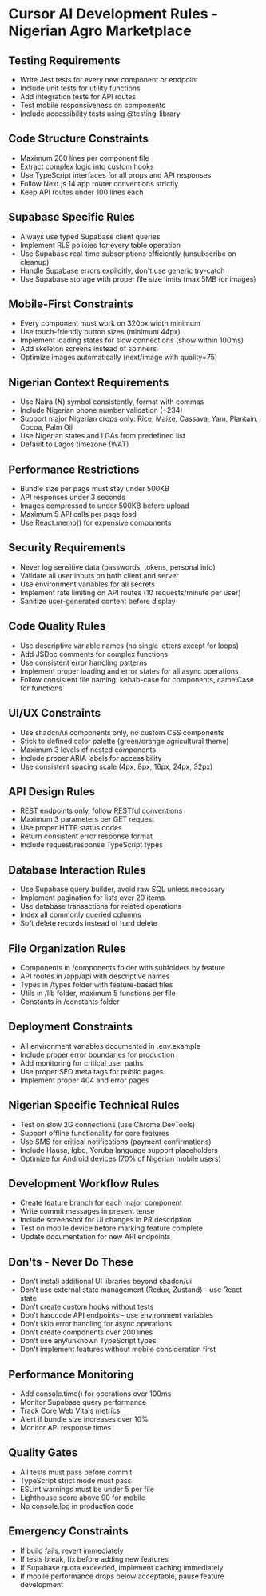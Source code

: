 # Cursor AI Development Rules - Nigerian Agro Marketplace

## Testing Requirements
- Write Jest tests for every new component or endpoint
- Include unit tests for utility functions
- Add integration tests for API routes
- Test mobile responsiveness on components
- Include accessibility tests using @testing-library

## Code Structure Constraints
- Maximum 200 lines per component file
- Extract complex logic into custom hooks
- Use TypeScript interfaces for all props and API responses
- Follow Next.js 14 app router conventions strictly
- Keep API routes under 100 lines each

## Supabase Specific Rules
- Always use typed Supabase client queries
- Implement RLS policies for every table operation
- Use Supabase real-time subscriptions efficiently (unsubscribe on cleanup)
- Handle Supabase errors explicitly, don't use generic try-catch
- Use Supabase storage with proper file size limits (max 5MB for images)

## Mobile-First Constraints
- Every component must work on 320px width minimum
- Use touch-friendly button sizes (minimum 44px)
- Implement loading states for slow connections (show within 100ms)
- Add skeleton screens instead of spinners
- Optimize images automatically (next/image with quality=75)

## Nigerian Context Requirements
- Use Naira (₦) symbol consistently, format with commas
- Include Nigerian phone number validation (+234)
- Support major Nigerian crops only: Rice, Maize, Cassava, Yam, Plantain, Cocoa, Palm Oil
- Use Nigerian states and LGAs from predefined list
- Default to Lagos timezone (WAT)

## Performance Restrictions
- Bundle size per page must stay under 500KB
- API responses under 3 seconds
- Images compressed to under 500KB before upload
- Maximum 5 API calls per page load
- Use React.memo() for expensive components

## Security Requirements
- Never log sensitive data (passwords, tokens, personal info)
- Validate all user inputs on both client and server
- Use environment variables for all secrets
- Implement rate limiting on API routes (10 requests/minute per user)
- Sanitize user-generated content before display

## Code Quality Rules
- Use descriptive variable names (no single letters except for loops)
- Add JSDoc comments for complex functions
- Use consistent error handling patterns
- Implement proper loading and error states for all async operations
- Follow consistent file naming: kebab-case for components, camelCase for functions

## UI/UX Constraints
- Use shadcn/ui components only, no custom CSS components
- Stick to defined color palette (green/orange agricultural theme)
- Maximum 3 levels of nested components
- Include proper ARIA labels for accessibility
- Use consistent spacing scale (4px, 8px, 16px, 24px, 32px)

## API Design Rules
- REST endpoints only, follow RESTful conventions
- Maximum 3 parameters per GET request
- Use proper HTTP status codes
- Return consistent error response format
- Include request/response TypeScript types

## Database Interaction Rules
- Use Supabase query builder, avoid raw SQL unless necessary
- Implement pagination for lists over 20 items
- Use database transactions for related operations
- Index all commonly queried columns
- Soft delete records instead of hard delete

## File Organization Rules
- Components in /components folder with subfolders by feature
- API routes in /app/api with descriptive names
- Types in /types folder with feature-based files
- Utils in /lib folder, maximum 5 functions per file
- Constants in /constants folder

## Deployment Constraints
- All environment variables documented in .env.example
- Include proper error boundaries for production
- Add monitoring for critical user paths
- Use proper SEO meta tags for public pages
- Implement proper 404 and error pages

## Nigerian Specific Technical Rules
- Test on slow 2G connections (use Chrome DevTools)
- Support offline functionality for core features
- Use SMS for critical notifications (payment confirmations)
- Include Hausa, Igbo, Yoruba language support placeholders
- Optimize for Android devices (70% of Nigerian mobile users)

## Development Workflow Rules
- Create feature branch for each major component
- Write commit messages in present tense
- Include screenshot for UI changes in PR description
- Test on mobile device before marking feature complete
- Update documentation for new API endpoints

## Don'ts - Never Do These
- Don't install additional UI libraries beyond shadcn/ui
- Don't use external state management (Redux, Zustand) - use React state
- Don't create custom hooks without tests
- Don't hardcode API endpoints - use environment variables
- Don't skip error handling for async operations
- Don't create components over 200 lines
- Don't use any/unknown TypeScript types
- Don't implement features without mobile consideration first

## Performance Monitoring
- Add console.time() for operations over 100ms
- Monitor Supabase query performance
- Track Core Web Vitals metrics
- Alert if bundle size increases over 10%
- Monitor API response times

## Quality Gates
- All tests must pass before commit
- TypeScript strict mode must pass
- ESLint warnings must be under 5 per file
- Lighthouse score above 90 for mobile
- No console.log in production code

## Emergency Constraints
- If build fails, revert immediately
- If tests break, fix before adding new features
- If Supabase quota exceeded, implement caching immediately
- If mobile performance drops below acceptable, pause feature development